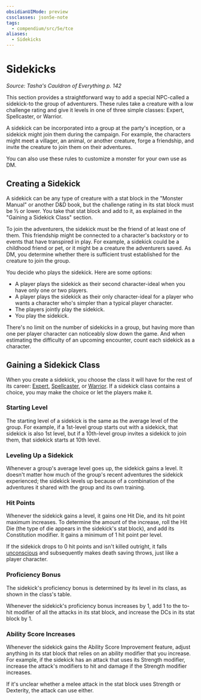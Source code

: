 ```yaml
---
obsidianUIMode: preview
cssclasses: json5e-note
tags:
  - compendium/src/5e/tce
aliases:
  - Sidekicks
---
```


# Sidekicks
*Source: Tasha's Cauldron of Everything p. 142* 

This section provides a straightforward way to add a special NPC-called a sidekick-to the group of adventurers. These rules take a creature with a low challenge rating and give it levels in one of three simple classes: Expert, Spellcaster, or Warrior.

A sidekick can be incorporated into a group at the party's inception, or a sidekick might join them during the campaign. For example, the characters might meet a villager, an animal, or another creature, forge a friendship, and invite the creature to join them on their adventures.

You can also use these rules to customize a monster for your own use as DM.

## Creating a Sidekick

A sidekick can be any type of creature with a stat block in the "Monster Manual" or another D&D book, but the challenge rating in its stat block must be ½ or lower. You take that stat block and add to it, as explained in the "Gaining a Sidekick Class" section.

To join the adventurers, the sidekick must be the friend of at least one of them. This friendship might be connected to a character's backstory or to events that have transpired in play. For example, a sidekick could be a childhood friend or pet, or it might be a creature the adventurers saved. As DM, you determine whether there is sufficient trust established for the creature to join the group.

You decide who plays the sidekick. Here are some options:

- A player plays the sidekick as their second character-ideal when you have only one or two players.  
- A player plays the sidekick as their only character-ideal for a player who wants a character who's simpler than a typical player character.  
- The players jointly play the sidekick.  
- You play the sidekick.  

There's no limit on the number of sidekicks in a group, but having more than one per player character can noticeably slow down the game. And when estimating the difficulty of an upcoming encounter, count each sidekick as a character.

## Gaining a Sidekick Class

When you create a sidekick, you choose the class it will have for the rest of its career: [Expert](../../../../expert-sidekick-tce.md), [Spellcaster](../../../../spellcaster-sidekick-tce.md), or [Warrior](../../../../warrior-sidekick-tce.md). If a sidekick class contains a choice, you may make the choice or let the players make it.

### Starting Level

The starting level of a sidekick is the same as the average level of the group. For example, if a 1st-level group starts out with a sidekick, that sidekick is also 1st level, but if a 10th-level group invites a sidekick to join them, that sidekick starts at 10th level.

### Leveling Up a Sidekick

Whenever a group's average level goes up, the sidekick gains a level. It doesn't matter how much of the group's recent adventures the sidekick experienced; the sidekick levels up because of a combination of the adventures it shared with the group and its own training.

### Hit Points

Whenever the sidekick gains a level, it gains one Hit Die, and its hit point maximum increases. To determine the amount of the increase, roll the Hit Die (the type of die appears in the sidekick's stat block), and add its Constitution modifier. It gains a minimum of 1 hit point per level.

If the sidekick drops to 0 hit points and isn't killed outright, it falls [unconscious](../conditions.md##unconscious) and subsequently makes death saving throws, just like a player character.

### Proficiency Bonus

The sidekick's proficiency bonus is determined by its level in its class, as shown in the class's table.

Whenever the sidekick's proficiency bonus increases by 1, add 1 to the to-hit modifier of all the attacks in its stat block, and increase the DCs in its stat block by 1.

### Ability Score Increases

Whenever the sidekick gains the Ability Score Improvement feature, adjust anything in its stat block that relies on an ability modifier that you increase. For example, if the sidekick has an attack that uses its Strength modifier, increase the attack's modifiers to hit and damage if the Strength modifier increases.

If it's unclear whether a melee attack in the stat block uses Strength or Dexterity, the attack can use either.